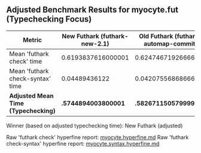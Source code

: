 ## Adjusted Benchmark Results for myocyte.fut (Typechecking Focus)

| Metric                             | New Futhark (futhark-new-2.1) | Old Futhark (futhark-automap-commit) | Unit |
|------------------------------------|---------------------------------|---------------------------------|------|
| Mean 'futhark check' time          | 0.6193837616000001           | 0.6247467192666666           | s    |
| Mean 'futhark check-syntax' time   | 0.04489436122        | 0.04207556868666666        | s    |
| **Adjusted Mean Time (Typechecking)** | **.5744894003800001**    | **.58267115057999994**    | s    |

Winner (based on adjusted typechecking time): New Futhark (adjusted)

Raw 'futhark check' hyperfine report: [myocyte.hyperfine.md](./myocyte.hyperfine.md)
Raw 'futhark check-syntax' hyperfine report: [myocyte.syntax.hyperfine.md](./myocyte.syntax.hyperfine.md)
